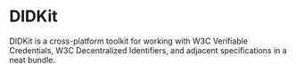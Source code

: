 # DIDKit

DIDKit is a cross-platform toolkit for working with W3C Verifiable Credentials,
W3C Decentralized Identifiers, and adjacent specifications in a neat bundle.
